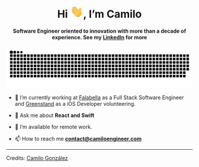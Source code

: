 <div align="center">
<h1 align="center">Hi <img width="35" src="https://github.com/camiloengineer/camiloengineer/blob/main/resources/img/waving.gif">, I’m Camilo</h1>
<h4 align="center">Software Engineer oriented to innovation with more than a decade of experience. See my <a href="https://www.linkedin.com/in/camiloengineer" target="_blank">LinkedIn</a> for more</h4>
</div>

<div align="center">
  <img  src="https://github.com/camiloengineer/camiloengineer/blob/main/resources/img/grid-snake.svg"
       alt="snake" />
</div>

- 🔭 I’m currently working at <a href="https://www.linkedin.com/company/saci-falabella/mycompany/" target="blank">Falabella</a> as a Full Stack Software Engineer and <a href="https://apps.apple.com/us/app/greenstand-treetracker/id1554174094" target="blank">Greenstand</a> as a iOS Developer volunteering.

- 💬 Ask me about **React and Swift**

- 🤝 I’m available for remote work.

- 📫 How to reach me **contact@camiloengineer.com**

-----
Credits: [Camilo González](https://github.com/camiloengineer)
